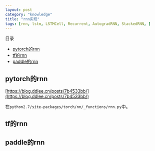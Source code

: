 ```yaml
---
layout: post
category: "knowledge"
title: "rnn实现"
tags: [rnn, lstm, LSTMCell, Recurrent, AutogradRNN, StackedRNN, ]
---
```


目录

<!-- TOC -->

- [pytorch的rnn](#pytorch%E7%9A%84rnn)
- [tf的rnn](#tf%E7%9A%84rnn)
- [paddle的rnn](#paddle%E7%9A%84rnn)

<!-- /TOC -->

## pytorch的rnn

[https://blog.ddlee.cn/posts/7b4533bb/](https://blog.ddlee.cn/posts/7b4533bb/)

在```python2.7/site-packages/torch/nn/_functions/rnn.py```中。

## tf的rnn

## paddle的rnn

